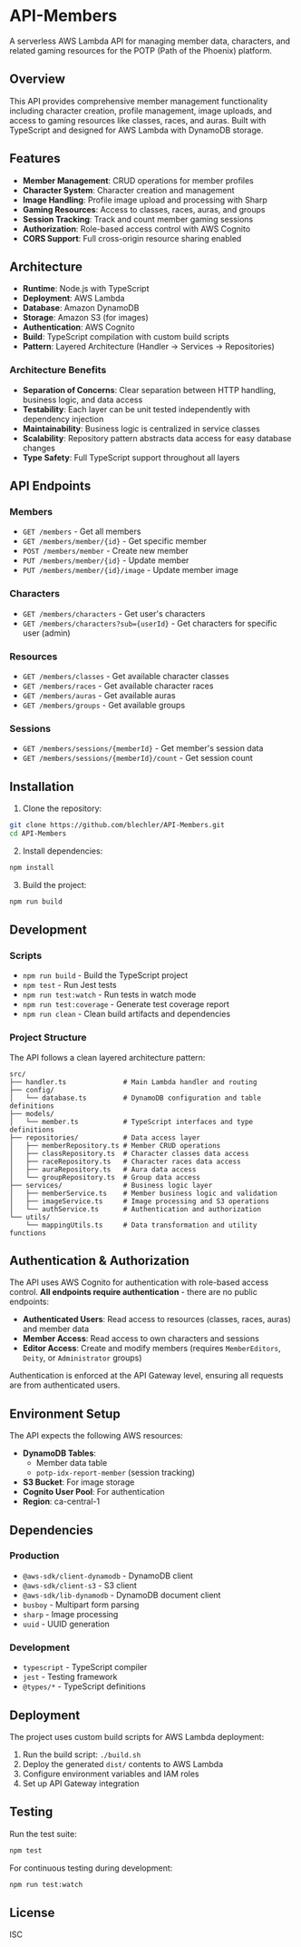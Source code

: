 # API-Members

A serverless AWS Lambda API for managing member data, characters, and related gaming resources for the POTP (Path of the Phoenix) platform.

## Overview

This API provides comprehensive member management functionality including character creation, profile management, image uploads, and access to gaming resources like classes, races, and auras. Built with TypeScript and designed for AWS Lambda with DynamoDB storage.

## Features

- **Member Management**: CRUD operations for member profiles
- **Character System**: Character creation and management
- **Image Handling**: Profile image upload and processing with Sharp
- **Gaming Resources**: Access to classes, races, auras, and groups
- **Session Tracking**: Track and count member gaming sessions
- **Authorization**: Role-based access control with AWS Cognito
- **CORS Support**: Full cross-origin resource sharing enabled

## Architecture

- **Runtime**: Node.js with TypeScript
- **Deployment**: AWS Lambda
- **Database**: Amazon DynamoDB
- **Storage**: Amazon S3 (for images)
- **Authentication**: AWS Cognito
- **Build**: TypeScript compilation with custom build scripts
- **Pattern**: Layered Architecture (Handler → Services → Repositories)

### Architecture Benefits

- **Separation of Concerns**: Clear separation between HTTP handling, business logic, and data access
- **Testability**: Each layer can be unit tested independently with dependency injection
- **Maintainability**: Business logic is centralized in service classes
- **Scalability**: Repository pattern abstracts data access for easy database changes
- **Type Safety**: Full TypeScript support throughout all layers

## API Endpoints

### Members
- `GET /members` - Get all members
- `GET /members/member/{id}` - Get specific member
- `POST /members/member` - Create new member
- `PUT /members/member/{id}` - Update member
- `PUT /members/member/{id}/image` - Update member image

### Characters
- `GET /members/characters` - Get user's characters
- `GET /members/characters?sub={userId}` - Get characters for specific user (admin)

### Resources
- `GET /members/classes` - Get available character classes
- `GET /members/races` - Get available character races
- `GET /members/auras` - Get available auras
- `GET /members/groups` - Get available groups

### Sessions
- `GET /members/sessions/{memberId}` - Get member's session data
- `GET /members/sessions/{memberId}/count` - Get session count

## Installation

1. Clone the repository:
```bash
git clone https://github.com/blechler/API-Members.git
cd API-Members
```

2. Install dependencies:
```bash
npm install
```

3. Build the project:
```bash
npm run build
```

## Development

### Scripts

- `npm run build` - Build the TypeScript project
- `npm test` - Run Jest tests
- `npm run test:watch` - Run tests in watch mode
- `npm run test:coverage` - Generate test coverage report
- `npm run clean` - Clean build artifacts and dependencies

### Project Structure

The API follows a clean layered architecture pattern:

```
src/
├── handler.ts              # Main Lambda handler and routing
├── config/
│   └── database.ts         # DynamoDB configuration and table definitions
├── models/
│   └── member.ts           # TypeScript interfaces and type definitions
├── repositories/           # Data access layer
│   ├── memberRepository.ts # Member CRUD operations
│   ├── classRepository.ts  # Character classes data access
│   ├── raceRepository.ts   # Character races data access
│   ├── auraRepository.ts   # Aura data access
│   └── groupRepository.ts  # Group data access
├── services/               # Business logic layer
│   ├── memberService.ts    # Member business logic and validation
│   ├── imageService.ts     # Image processing and S3 operations
│   └── authService.ts      # Authentication and authorization
└── utils/
    └── mappingUtils.ts     # Data transformation and utility functions
```

## Authentication & Authorization

The API uses AWS Cognito for authentication with role-based access control. **All endpoints require authentication** - there are no public endpoints:

- **Authenticated Users**: Read access to resources (classes, races, auras) and member data
- **Member Access**: Read access to own characters and sessions  
- **Editor Access**: Create and modify members (requires `MemberEditors`, `Deity`, or `Administrator` groups)

Authentication is enforced at the API Gateway level, ensuring all requests are from authenticated users.

## Environment Setup

The API expects the following AWS resources:

- **DynamoDB Tables**:
  - Member data table
  - `potp-idx-report-member` (session tracking)
- **S3 Bucket**: For image storage
- **Cognito User Pool**: For authentication
- **Region**: ca-central-1

## Dependencies

### Production
- `@aws-sdk/client-dynamodb` - DynamoDB client
- `@aws-sdk/client-s3` - S3 client
- `@aws-sdk/lib-dynamodb` - DynamoDB document client
- `busboy` - Multipart form parsing
- `sharp` - Image processing
- `uuid` - UUID generation

### Development
- `typescript` - TypeScript compiler
- `jest` - Testing framework
- `@types/*` - TypeScript definitions

## Deployment

The project uses custom build scripts for AWS Lambda deployment:

1. Run the build script: `./build.sh`
2. Deploy the generated `dist/` contents to AWS Lambda
3. Configure environment variables and IAM roles
4. Set up API Gateway integration

## Testing

Run the test suite:

```bash
npm test
```

For continuous testing during development:

```bash
npm run test:watch
```

## License

ISC